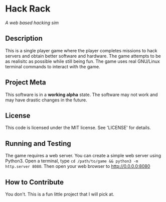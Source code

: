 Hack Rack
==============
_A web based hacking sim_


## Description
This is a single player game where the player completes missions to 
hack servers and obtain better software and hardware. The game attempts
to be as realisitc as possible while still being fun. The game uses
real GNU/Linux terminal commands to interact with the game.

## Project Meta
This software is in a **working alpha** state.
The software may not work and may have drastic changes in the future.

## License
This code is licensed under the MIT license. See 'LICENSE' for details. 

## Running and Testing
The game requires a web server. You can create a simple web server using Python3.
Open a terminal, type `cd /path/to/game && python3 -m http.server 8080`. 
Then open your web browser to http://0.0.0.0:8080

## How to Contribute
You don't. This is a fun little project that I will pick at.

